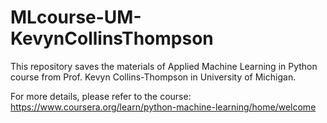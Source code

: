 # MLcourse-UM-KevynCollinsThompson

This repository saves the materials of Applied Machine Learning in Python course 
from Prof. Kevyn Collins-Thompson in University of Michigan.

For more details, please refer to the course: https://www.coursera.org/learn/python-machine-learning/home/welcome
